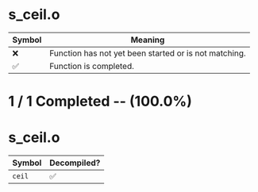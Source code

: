 # s_ceil.o
| Symbol | Meaning 
| ------------- | ------------- 
| :x: | Function has not yet been started or is not matching. 
| :white_check_mark: | Function is completed. 


# 1 / 1 Completed -- (100.0%)
# s_ceil.o
| Symbol | Decompiled? |
| ------------- | ------------- |
| `ceil` | :white_check_mark: |

